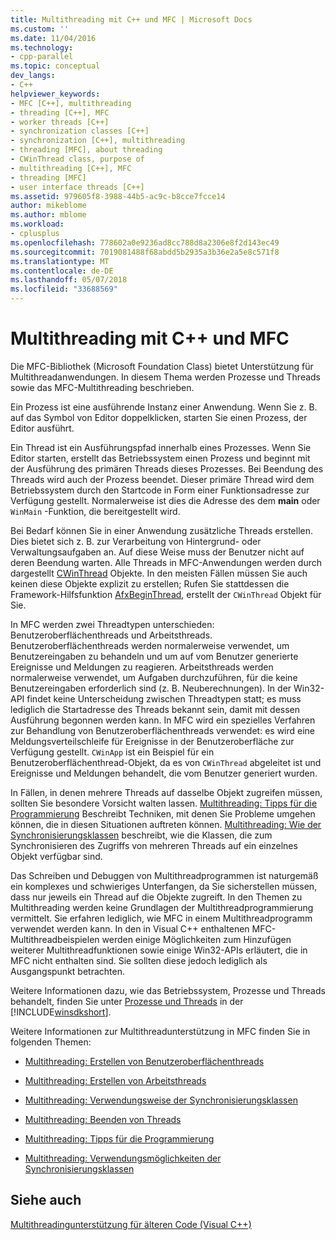 ```yaml
---
title: Multithreading mit C++ und MFC | Microsoft Docs
ms.custom: ''
ms.date: 11/04/2016
ms.technology:
- cpp-parallel
ms.topic: conceptual
dev_langs:
- C++
helpviewer_keywords:
- MFC [C++], multithreading
- threading [C++], MFC
- worker threads [C++]
- synchronization classes [C++]
- synchronization [C++], multithreading
- threading [MFC], about threading
- CWinThread class, purpose of
- multithreading [C++], MFC
- threading [MFC]
- user interface threads [C++]
ms.assetid: 979605f8-3988-44b5-ac9c-b8cce7fcce14
author: mikeblome
ms.author: mblome
ms.workload:
- cplusplus
ms.openlocfilehash: 778602a0e9236ad8cc788d8a2306e8f2d143ec49
ms.sourcegitcommit: 7019081488f68abdd5b2935a3b36e2a5e8c571f8
ms.translationtype: MT
ms.contentlocale: de-DE
ms.lasthandoff: 05/07/2018
ms.locfileid: "33688569"
---
```

# <a name="multithreading-with-c-and-mfc"></a>Multithreading mit C++ und MFC
Die MFC-Bibliothek (Microsoft Foundation Class) bietet Unterstützung für Multithreadanwendungen. In diesem Thema werden Prozesse und Threads sowie das MFC-Multithreading beschrieben.  
  
 Ein Prozess ist eine ausführende Instanz einer Anwendung. Wenn Sie z. B. auf das Symbol von Editor doppelklicken, starten Sie einen Prozess, der Editor ausführt.  
  
 Ein Thread ist ein Ausführungspfad innerhalb eines Prozesses. Wenn Sie Editor starten, erstellt das Betriebssystem einen Prozess und beginnt mit der Ausführung des primären Threads dieses Prozesses. Bei Beendung des Threads wird auch der Prozess beendet. Dieser primäre Thread wird dem Betriebssystem durch den Startcode in Form einer Funktionsadresse zur Verfügung gestellt. Normalerweise ist dies die Adresse des dem **main** oder `WinMain` -Funktion, die bereitgestellt wird.  
  
 Bei Bedarf können Sie in einer Anwendung zusätzliche Threads erstellen. Dies bietet sich z. B. zur Verarbeitung von Hintergrund- oder Verwaltungsaufgaben an. Auf diese Weise muss der Benutzer nicht auf deren Beendung warten. Alle Threads in MFC-Anwendungen werden durch dargestellt [CWinThread](../mfc/reference/cwinthread-class.md) Objekte. In den meisten Fällen müssen Sie auch keinen diese Objekte explizit zu erstellen; Rufen Sie stattdessen die Framework-Hilfsfunktion [AfxBeginThread](../mfc/reference/application-information-and-management.md#afxbeginthread), erstellt der `CWinThread` Objekt für Sie.  
  
 In MFC werden zwei Threadtypen unterschieden: Benutzeroberflächenthreads und Arbeitsthreads. Benutzeroberflächenthreads werden normalerweise verwendet, um Benutzereingaben zu behandeln und um auf vom Benutzer generierte Ereignisse und Meldungen zu reagieren. Arbeitsthreads werden normalerweise verwendet, um Aufgaben durchzuführen, für die keine Benutzereingaben erforderlich sind (z. B. Neuberechnungen). In der Win32-API findet keine Unterscheidung zwischen Threadtypen statt; es muss lediglich die Startadresse des Threads bekannt sein, damit mit dessen Ausführung begonnen werden kann. In MFC wird ein spezielles Verfahren zur Behandlung von Benutzeroberflächenthreads verwendet: es wird eine Meldungsverteilschleife für Ereignisse in der Benutzeroberfläche zur Verfügung gestellt. `CWinApp` ist ein Beispiel für ein Benutzeroberflächenthread-Objekt, da es von `CWinThread` abgeleitet ist und Ereignisse und Meldungen behandelt, die vom Benutzer generiert wurden.  
  
 In Fällen, in denen mehrere Threads auf dasselbe Objekt zugreifen müssen, sollten Sie besondere Vorsicht walten lassen. [Multithreading: Tipps für die Programmierung](../parallel/multithreading-programming-tips.md) Beschreibt Techniken, mit denen Sie Probleme umgehen können, die in diesen Situationen auftreten können. [Multithreading: Wie der Synchronisierungsklassen](../parallel/multithreading-how-to-use-the-synchronization-classes.md) beschreibt, wie die Klassen, die zum Synchronisieren des Zugriffs von mehreren Threads auf ein einzelnes Objekt verfügbar sind.  
  
 Das Schreiben und Debuggen von Multithreadprogrammen ist naturgemäß ein komplexes und schwieriges Unterfangen, da Sie sicherstellen müssen, dass nur jeweils ein Thread auf die Objekte zugreift. In den Themen zu Multithreading werden keine Grundlagen der Multithreadprogrammierung vermittelt. Sie erfahren lediglich, wie MFC in einem Multithreadprogramm verwendet werden kann. In den in Visual C++ enthaltenen MFC-Multithreadbeispielen werden einige Möglichkeiten zum Hinzufügen weiterer Multithreadfunktionen sowie einige Win32-APIs erläutert, die in MFC nicht enthalten sind. Sie sollten diese jedoch lediglich als Ausgangspunkt betrachten.  
  
 Weitere Informationen dazu, wie das Betriebssystem, Prozesse und Threads behandelt, finden Sie unter [Prozesse und Threads](http://msdn.microsoft.com/library/windows/desktop/ms684841) in der [!INCLUDE[winsdkshort](../atl-mfc-shared/reference/includes/winsdkshort_md.md)].  
  
 Weitere Informationen zur Multithreadunterstützung in MFC finden Sie in folgenden Themen:  
  
-   [Multithreading: Erstellen von Benutzeroberflächenthreads](../parallel/multithreading-creating-user-interface-threads.md)  
  
-   [Multithreading: Erstellen von Arbeitsthreads](../parallel/multithreading-creating-worker-threads.md)  
  
-   [Multithreading: Verwendungsweise der Synchronisierungsklassen](../parallel/multithreading-how-to-use-the-synchronization-classes.md)  
  
-   [Multithreading: Beenden von Threads](../parallel/multithreading-terminating-threads.md)  
  
-   [Multithreading: Tipps für die Programmierung](../parallel/multithreading-programming-tips.md)  
  
-   [Multithreading: Verwendungsmöglichkeiten der Synchronisierungsklassen](../parallel/multithreading-when-to-use-the-synchronization-classes.md)  
  
## <a name="see-also"></a>Siehe auch  
 [Multithreadingunterstützung für älteren Code (Visual C++)](../parallel/multithreading-support-for-older-code-visual-cpp.md)